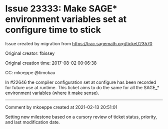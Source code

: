 # Issue 23333: Make SAGE* environment variables set at configure time to stick

Issue created by migration from https://trac.sagemath.org/ticket/23570

Original creator: fbissey

Original creation time: 2017-08-02 00:06:38

CC:  mkoeppe @timokau

In #22646 the compiler configuration set at configure has been recorded for future use at runtime. This ticket aims to do the same for all the SAGE_* environment variables (where it make sense).


---

Comment by mkoeppe created at 2021-02-13 20:51:01

Setting new milestone based on a cursory review of ticket status, priority, and last modification date.
